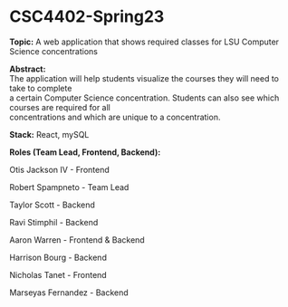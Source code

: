 # CSC4402-Spring23

**Topic:**
A web application that shows required classes for LSU Computer Science concentrations

**Abstract:**  
The application will help students visualize the courses they will need to take to complete  
a certain Computer Science concentration. Students can also see which courses are required for all  
concentrations and which are unique to a concentration. 

**Stack:**  React, mySQL

**Roles (Team Lead, Frontend, Backend):**  

Otis Jackson IV - Frontend

Robert Spampneto - Team Lead  

Taylor Scott - Backend

Ravi Stimphil - Backend

Aaron Warren - Frontend & Backend  

Harrison Bourg - Backend  

Nicholas Tanet - Frontend

Marseyas Fernandez - Backend
